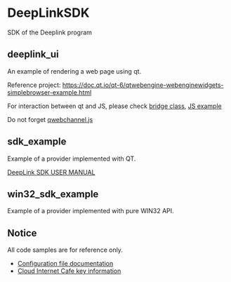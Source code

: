 # DeepLinkSDK

SDK of the Deeplink program

## deeplink_ui

An example of rendering a web page using qt.

Reference project: <https://doc.qt.io/qt-6/qtwebengine-webenginewidgets-simplebrowser-example.html>

For interaction between qt and JS, please check [bridge class](./deeplink_ui/bridge.h), [JS example](./deeplink_ui/index.html)

Do not forget [qwebchannel.js](./deeplink_ui/qwebchannel.js)

## sdk_example

Example of a provider implemented with QT.

[DeepLink SDK USER MANUAL](./docs/sdk_user_manual.md)

## win32_sdk_example

Example of a provider implemented with pure WIN32 API.

## Notice

All code samples are for reference only.

- [Configuration file documentation](./docs/configuration_en.md)
- [Cloud Internet Cafe key information](./docs/cloud_internet_cafe_key_information_en.md)
